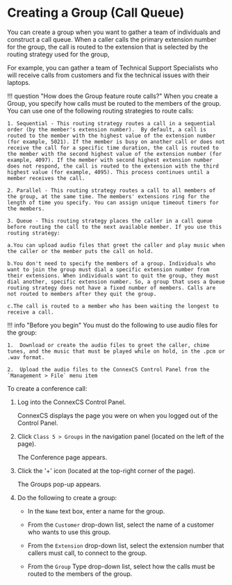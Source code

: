 # Creating a Group (Call Queue)

You can create a group when you want to gather a team of individuals and construct a call queue. When a caller calls the primary extension number for the group, the call is routed to the extension that is selected by the routing strategy used for the group, 

For example, you can gather a team of Technical Support Specialists who will receive calls from customers and fix the technical issues with their laptops.

!!! question "How does the Group feature route calls?" 
    When you create a Group, you specify how calls must be routed to the members of the group. You can use one of the following routing strategies to route calls:
    
    1. Sequential - This routing strategy routes a call in a sequential order (by the member's extension number).  By default, a call is routed to the member with the highest value of the extension number (for example, 5021). If the member is busy on another call or does not receive the call for a specific time duration, the call is routed to the member with the second highest value of the extension number (for example, 4097). If the member with second highest extension number does not respond, the call is routed to the extension with the third highest value (for example, 4095). This process continues until a member receives the call. 
    
    2. Parallel - This routing strategy routes a call to all members of the group, at the same time. The members' extensions ring for the length of time you specify. You can assign unique timeout timers for the members.
    
    3. Queue - This routing strategy places the caller in a call queue before routing the call to the next available member. If you use this routing strategy:
    	
	a.You can upload audio files that greet the caller and play music when the caller or the member puts the call on hold.
	
	b.You don't need to specify the members of a group. Individuals who want to join the group must dial a specific extension number from their extensions. When individuals want to quit the group, they must dial another, specific extension number. So, a group that uses a Queue routing strategy does not have a fixed number of members. Calls are not routed to members after they quit the group. 
	
	c.The call is routed to a member who has been waiting the longest to receive a call.

!!! info "Before you begin" 
    You must do the following to use audio files for the group:
    
    1.	Download or create the audio files to greet the caller, chime tunes, and the music that must be played while on hold, in the .pcm or .wav format.
    
    2.	Upload the audio files to the ConnexCS Control Panel from the `Management > File` menu item

To create a conference call:

1.  Log into the ConnexCS Control Panel.
	 
    ConnexCS displays the page you were on when you logged out of the Control Panel.
    
2.  Click `Class 5 > Groups` in the navigation panel (located on the left of the page).
	 
    The Conference page appears.

3.  Click the '+' icon (located at the top-right corner of the page).

    The Groups pop-up appears.

4.  Do the following to create a group:

    * In the `Name` text box, enter a name for the group.
    
    * From the `Customer` drop-down list, select the name of a customer who wants to use this group.

    * From the `Extension` drop-down list, select the extension number that callers must call, to connect to the group.

    * From the `Group` Type drop-down list, select how the calls must be routed to the members of the group.
    
